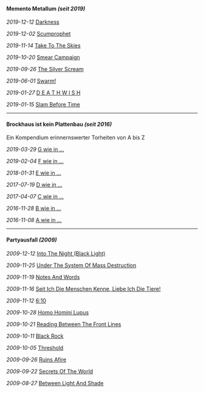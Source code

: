#### Memento Metallum _(seit 2019)_

_2019-12-12_ [Darkness](fb-d.md)

_2019-12-02_ [Scumprophet](hps-sp.md)

_2019-11-14_ [Take To The Skies](es-ttts.md)

_2019-10-20_ [Smear Campaign](nd-sc.md)

_2019-09-26_ [The Silver Scream](ink-ss.md)

_2019-06-01_ [Swarm!](tk-s.md)

_2019-01-27_ [D E A T H W I S H](wd-dw.md)

_2019-01-15_ [Slam Before Time](ocd-sbt.md)

<hr>

#### Brockhaus ist kein Plattenbau _(seit 2016)_

Ein Kompendium erinnernswerter Torheiten von A bis Z

_2019-03-29_ [G wie in ...](bikpb-g.md)

_2019-02-04_ [F wie in ...](bikpb-f.md)

_2018-01-31_ [E wie in ...](bikpb-e.md)

_2017-07-19_ [D wie in ...](bikpb-d.md)

_2017-04-07_ [C wie in ...](bikpb-c.md)

_2016-11-28_ [B wie in ...](bikpb-b.md)

_2016-11-08_ [A wie in ...](bikpb-a.md)

<hr>

#### Partyausfall _(2009)_

_2009-12-12_ [Into The Night (Black Light)](pa-itn.md)

_2009-11-25_ [Under The System Of Mass Destruction](pa-usmd.md)

_2009-11-19_ [Notes And Words](pa-naw.md)

_2009-11-16_ [Seit Ich Die Menschen Kenne, Liebe Ich Die Tiere!](pa-smklt.md)

_2009-11-12_ [6:10](pa-610.md)

_2009-10-28_ [Homo Homini Lupus](pa-hhl.md)

_2009-10-21_ [Reading Between The Front Lines](pa-rbfl.md)

_2009-10-11_ [Black Rock](pa-br.md)

_2009-10-05_ [Threshold](pa-thd.md)

_2009-09-26_ [Ruins Afire](pa-ra.md)

_2009-09-22_ [Secrets Of The World](pa-sow.md)

_2009-08-27_ [Between Light And Shade](pa-bls.md)
